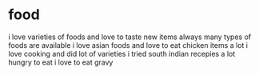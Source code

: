 # food
i love varieties of foods and love to taste new items always
many types of foods are available
i love asian foods
and love to eat chicken items a lot
i love cooking and did lot of varieties
i tried south indian recepies a lot
hungry to eat
i love to eat gravy

